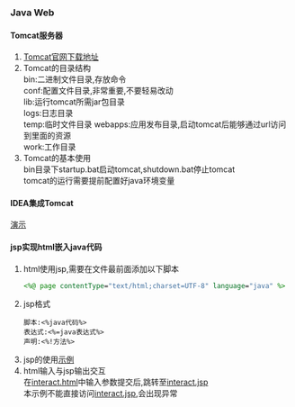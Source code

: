 ### Java Web
#### Tomcat服务器
1. [Tomcat官网下载地址](http://tomcat.apache.org/)
2. Tomcat的目录结构  
   bin:二进制文件目录,存放命令  
   conf:配置文件目录,非常重要,不要轻易改动  
   lib:运行tomcat所需jar包目录  
   logs:日志目录  
   temp:临时文件目录
   webapps:应用发布目录,启动tomcat后能够通过url访问到里面的资源  
   work:工作目录
3. Tomcat的基本使用  
   bin目录下startup.bat启动tomcat,shutdown.bat停止tomcat  
   tomcat的运行需要提前配置好java环境变量
#### IDEA集成Tomcat
[演示](IDEA集成Tomcat.mp4)
#### jsp实现html嵌入java代码
1. html使用jsp,需要在文件最前面添加以下脚本
    ```jsp
    <%@ page contentType="text/html;charset=UTF-8" language="java" %>
    ```
2. jsp格式  
   ```jsp指令:<%@%>  
   脚本:<%java代码%>  
   表达式:<%=java表达式%>  
   声明:<%!方法%>  
   ```
3. jsp的使用[示例](web/index.jsp)
4. html输入与jsp输出交互  
   在[interact.html](web/interact.html)中输入参数提交后,跳转至[interact.jsp](web/interact.jsp)  
   本示例不能直接访问[interact.jsp](web/interact.jsp),会出现异常